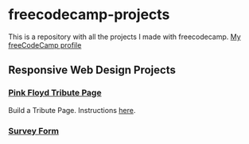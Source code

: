 # freecodecamp-projects

This is a repository with all the projects I made with freecodecamp. [My freeCodeCamp profile](https://www.freecodecamp.org/timdev0)

## Responsive Web Design Projects

### [Pink Floyd Tribute Page](https://timdev0.github.io/freecodecamp-projects/responsive-web-design/pinkfloyd-tribute/)
Build a Tribute Page. Instructions [here](https://www.freecodecamp.org/learn/responsive-web-design/responsive-web-design-projects/build-a-tribute-page).

### [Survey Form](https://timdev0.github.io/freecodecamp-projects/responsive-web-design/survey-form/)